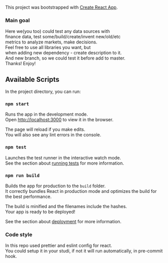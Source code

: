 This project was bootstrapped with [Create React App](https://github.com/facebook/create-react-app).

### Main goal

Here we(you too) could test any data sources with <br>
finance data, test some/build/create/invent new/old/etc <br>
metrics to analyze markets, make decisions. <br>
Feel free to use all libraries you want, but <br>
when adding new dependency - create description to it. <br>
And new branch, so we could test it before add to master. <br>
Thanks! Enjoy!

## Available Scripts

In the project directory, you can run:

### `npm start`

Runs the app in the development mode.<br>
Open [http://localhost:3000](http://localhost:3000) to view it in the browser.

The page will reload if you make edits.<br>
You will also see any lint errors in the console.

### `npm test`

Launches the test runner in the interactive watch mode.<br>
See the section about [running tests](https://facebook.github.io/create-react-app/docs/running-tests) for more information.

### `npm run build`

Builds the app for production to the `build` folder.<br>
It correctly bundles React in production mode and optimizes the build for the best performance.

The build is minified and the filenames include the hashes.<br>
Your app is ready to be deployed!

See the section about [deployment](https://facebook.github.io/create-react-app/docs/deployment) for more information.

### Code style

In this repo used prettier and eslint config for react.<br>
You could setup it in your studi, if not it will run automatically, in pre-commit hook.
